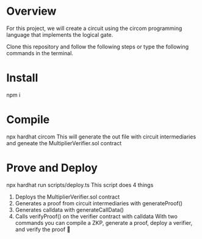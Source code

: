 # Overview
For this project, we will create a circuit using the circom programming language that implements the logical gate.

Clone this repository and follow the following steps or type the following commands in the terminal.

# Install
npm i

# Compile
npx hardhat circom This will generate the out file with circuit intermediaries and geneate the MultiplierVerifier.sol contract

# Prove and Deploy
npx hardhat run scripts/deploy.ts This script does 4 things

1. Deploys the MultiplierVerifier.sol contract
2. Generates a proof from circuit intermediaries with generateProof()
3. Generates calldata with generateCallData()
4. Calls verifyProof() on the verifier contract with calldata
With two commands you can compile a ZKP, generate a proof, deploy a verifier, and verify the proof 🎉
